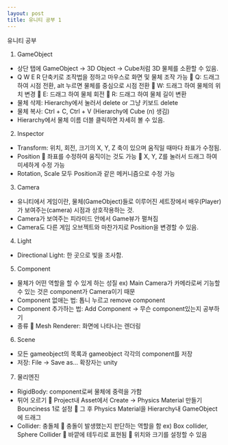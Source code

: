 ```yaml
---
layout: post
title: 유니티 공부 1 
---
```


유니티 공부
1.	GameObject
-	상단 탭에 GameObject -> 3D Object -> Cube처럼 3D 물체를 소환할 수 있음.
-	Q W E R 단축키로 조작법을 정하고 마우스로 화면 및 물체 조작 가능
	Q: 드래그 하여 시점 전환, alt 누르면 물체를 중심으로 시점 전환
	W: 드래그 하여 물체의 위치 변경
	E: 드래그 하여 물체 회전
	R: 드래그 하여 물체 길이 변환
-	물체 삭제: Hierarchy에서 눌러서 delete or 그냥 키보드 delete
-	물체 복사: Ctrl + C, Ctrl + V (Hierarchy에 Cube (n) 생김)
-	Hierarchy에서 물체 이름 더블 클릭하면 자세히 볼 수 있음.
2.	Inspector
-	Transform: 위치, 회전, 크기의 X, Y, Z 축이 있으며 움직일 때마다 좌표가 수정됨.
-	Position
	좌표를 수정하여 움직이는 것도 가능
	X, Y, Z를 눌러서 드래그 하여 미세하게 수정 가능
-	Rotation, Scale 모두 Position과 같은 메커니즘으로 수정 가능
3.	Camera
-	유니티에서 게임이란, 물체(GameObject)들로 이루어진 세트장에서 배우(Player)가 보여주는(camera) 시점과 상호작용하는 것.
-	Camera가 보여주는 피라미드 안에서 Game뷰가 펼쳐짐
-	Camera도 다른 게임 오브젝트와 마찬가지로 Position을 변경할 수 있음.
4.	Light
-	Directional Light: 한 곳으로 빛을 조사함.

5.	Component
-	물체가 어떤 역할을 할 수 있게 하는 성질
ex) Main Camera가 카메라로써 기능할 수 있는 것은 component가 Camera이기 때문
-	Component 없애는 법: 톱니 누르고 remove component
-	Component 추가하는 법: Add Component -> 무슨 component있는지 공부하기
-	종류
	Mesh Renderer: 화면에 나타나는 렌더링

6.	Scene
-	모든 gameobject의 목록과 gameobject 각각의 component를 저장
-	저장: File -> Save as… 확장자는 unity

7.	물리엔진
-	RigidBody: component로써 물체에 중력을 가함
-	튀어 오르기
	Project내 Asset에서 Create -> Physics Material 만들기 Bounciness 1로 설정
	그 후 Physics Material을 Hierarchy내 GameObject에 드래그
-	Collider: 충돌체
	충돌이 발생했는지 판단하는 역할을 함
ex) Box collider, Sphere Collider
	바깥에 테두리로 표현됨
	위치와 크기를 설정할 수 있음


